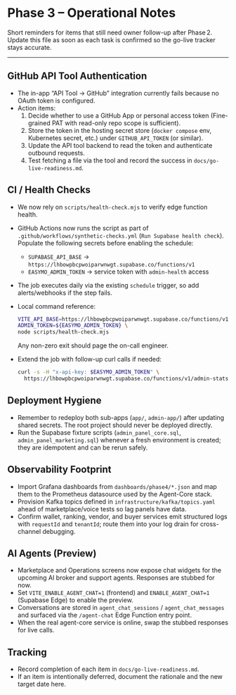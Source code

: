 # Phase 3 – Operational Notes

Short reminders for items that still need owner follow-up after Phase 2.
Update this file as soon as each task is confirmed so the go-live tracker stays
accurate.

---

## GitHub API Tool Authentication

- The in-app “API Tool → GitHub” integration currently fails because no OAuth
  token is configured.
- Action items:
  1. Decide whether to use a GitHub App or personal access token (Fine-grained
     PAT with read-only repo scope is sufficient).
  2. Store the token in the hosting secret store (`docker compose` env, Kubernetes secret, etc.) under `GITHUB_API_TOKEN` (or similar).
  3. Update the API tool backend to read the token and authenticate outbound
     requests.
  4. Test fetching a file via the tool and record the success in
     `docs/go-live-readiness.md`.

## CI / Health Checks

- We now rely on `scripts/health-check.mjs` to verify edge function health.
- GitHub Actions now runs the script as part of `.github/workflows/synthetic-checks.yml`
  (`Run Supabase health check`). Populate the following secrets before enabling the schedule:
  - `SUPABASE_API_BASE` → `https://lhbowpbcpwoiparwnwgt.supabase.co/functions/v1`
  - `EASYMO_ADMIN_TOKEN` → service token with `admin-health` access
- The job executes daily via the existing `schedule` trigger, so add alerts/webhooks
  if the step fails.
- Local command reference:

  ```bash
  VITE_API_BASE=https://lhbowpbcpwoiparwnwgt.supabase.co/functions/v1 \
  ADMIN_TOKEN=${EASYMO_ADMIN_TOKEN} \
  node scripts/health-check.mjs
  ```

  Any non-zero exit should page the on-call engineer.

- Extend the job with follow-up curl calls if needed:

  ```bash
  curl -s -H "x-api-key: $EASYMO_ADMIN_TOKEN" \
    https://lhbowpbcpwoiparwnwgt.supabase.co/functions/v1/admin-stats
  ```

## Deployment Hygiene

- Remember to redeploy both sub-apps (`app/`, `admin-app/`) after updating
  shared secrets. The root project should never be deployed directly.
- Run the Supabase fixture scripts (`admin_panel_core.sql`,
  `admin_panel_marketing.sql`) whenever a fresh environment is created; they
  are idempotent and can be rerun safely.

## Observability Footprint

- Import Grafana dashboards from `dashboards/phase4/*.json` and map them to the
  Prometheus datasource used by the Agent-Core stack.
- Provision Kafka topics defined in `infrastructure/kafka/topics.yaml` ahead of
  marketplace/voice tests so lag panels have data.
- Confirm wallet, ranking, vendor, and buyer services emit structured logs with
  `requestId` and `tenantId`; route them into your log drain for cross-channel
  debugging.

## AI Agents (Preview)

- Marketplace and Operations screens now expose chat widgets for the upcoming AI broker
  and support agents. Responses are stubbed for now.
- Set `VITE_ENABLE_AGENT_CHAT=1` (frontend) and `ENABLE_AGENT_CHAT=1`
  (Supabase Edge) to enable the preview.
- Conversations are stored in `agent_chat_sessions` / `agent_chat_messages` and surfaced
  via the `/agent-chat` Edge Function entry point.
- When the real agent-core service is online, swap the stubbed responses for live calls.

## Tracking

- Record completion of each item in `docs/go-live-readiness.md`.
- If an item is intentionally deferred, document the rationale and the new
  target date here.
